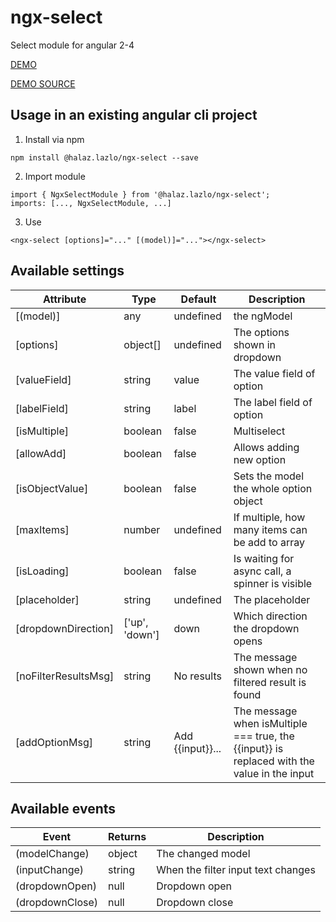 # ngx-select

Select module for angular 2-4

[DEMO](https://halaz-lazlo.github.io/ngx-select-demo/)

[DEMO SOURCE](https://github.com/halaz-lazlo/ngx-select-demo)

## Usage in an existing angular cli project
1. Install via npm
```
npm install @halaz.lazlo/ngx-select --save
```

2. Import module
```
import { NgxSelectModule } from '@halaz.lazlo/ngx-select';
imports: [..., NgxSelectModule, ...]
```

3. Use
```
<ngx-select [options]="..." [(model)]="..."></ngx-select>
```

## Available settings
|Attribute|Type|Default|Description
|-|-|-|-|
[(model)]|any|undefined|the ngModel
[options]|object[]|undefined|The options shown in dropdown
[valueField]|string|value|The value field of option
[labelField]|string|label|The label field of option
[isMultiple]|boolean|false|Multiselect
[allowAdd]|boolean|false|Allows adding new option
[isObjectValue]|boolean|false|Sets the model the whole option object
[maxItems]|number|undefined|If multiple, how many items can be add to array
[isLoading]|boolean|false|Is waiting for async call, a spinner is visible
[placeholder]|string|undefined|The placeholder
[dropdownDirection]|['up', 'down']|down|Which direction the dropdown opens
[noFilterResultsMsg]|string|No results|The message shown when no filtered result is found
[addOptionMsg]|string|Add {{input}}...|The message when isMultiple === true, the {{input}} is replaced with the value in the input

## Available events
|Event|Returns|Description
|-|-|-
(modelChange)|object|The changed model
(inputChange)|string|When the filter input text changes
(dropdownOpen)|null|Dropdown open
(dropdownClose)|null|Dropdown close
